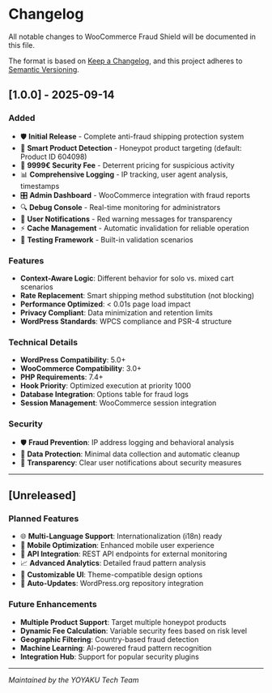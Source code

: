 # Changelog

All notable changes to WooCommerce Fraud Shield will be documented in this file.

The format is based on [Keep a Changelog](https://keepachangelog.com/en/1.0.0/),
and this project adheres to [Semantic Versioning](https://semver.org/spec/v2.0.0.html).

## [1.0.0] - 2025-09-14

### Added
- 🛡️ **Initial Release** - Complete anti-fraud shipping protection system
- 🎯 **Smart Product Detection** - Honeypot product targeting (default: Product ID 604098)
- 🚨 **9999€ Security Fee** - Deterrent pricing for suspicious activity
- 📊 **Comprehensive Logging** - IP tracking, user agent analysis, timestamps
- 🎛️ **Admin Dashboard** - WooCommerce integration with fraud reports
- 🔍 **Debug Console** - Real-time monitoring for administrators
- 🔴 **User Notifications** - Red warning messages for transparency
- ⚡ **Cache Management** - Automatic invalidation for reliable operation
- 🧪 **Testing Framework** - Built-in validation scenarios

### Features
- **Context-Aware Logic**: Different behavior for solo vs. mixed cart scenarios
- **Rate Replacement**: Smart shipping method substitution (not blocking)
- **Performance Optimized**: < 0.01s page load impact
- **Privacy Compliant**: Data minimization and retention limits
- **WordPress Standards**: WPCS compliance and PSR-4 structure

### Technical Details
- **WordPress Compatibility**: 5.0+
- **WooCommerce Compatibility**: 3.0+
- **PHP Requirements**: 7.4+
- **Hook Priority**: Optimized execution at priority 1000
- **Database Integration**: Options table for fraud logs
- **Session Management**: WooCommerce session integration

### Security
- 🛡️ **Fraud Prevention**: IP address logging and behavioral analysis
- 🔐 **Data Protection**: Minimal data collection and automatic cleanup
- 🚨 **Transparency**: Clear user notifications about security measures

---

## [Unreleased]

### Planned Features
- 🌐 **Multi-Language Support**: Internationalization (i18n) ready
- 📱 **Mobile Optimization**: Enhanced mobile user experience
- 🔌 **API Integration**: REST API endpoints for external monitoring
- 📈 **Advanced Analytics**: Detailed fraud pattern analysis
- 🎨 **Customizable UI**: Theme-compatible design options
- 🔄 **Auto-Updates**: WordPress.org repository integration

### Future Enhancements
- **Multiple Product Support**: Target multiple honeypot products
- **Dynamic Fee Calculation**: Variable security fees based on risk level
- **Geographic Filtering**: Country-based fraud detection
- **Machine Learning**: AI-powered fraud pattern recognition
- **Integration Hub**: Support for popular security plugins

---

*Maintained by the YOYAKU Tech Team*